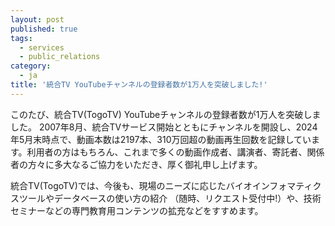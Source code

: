 ```yaml
---
layout: post
published: true
tags:
  - services
  - public_relations
category:
  - ja
title: '統合TV YouTubeチャンネルの登録者数が1万人を突破しました!'
---
```

このたび、統合TV(TogoTV) YouTubeチャンネルの登録者数が1万人を突破しました。
2007年8月、統合TVサービス開始とともにチャンネルを開設し、2024年5月末時点で、動画本数は2197本、310万回超の動画再生回数を記録しています。利用者の方はもちろん、これまで多くの動画作成者、講演者、寄託者、関係者の方々に多大なるご協力をいただき、厚く御礼申し上げます。

統合TV(TogoTV)では、今後も、現場のニーズに応じたバイオインフォマティクスツールやデータベースの使い方の紹介 （随時、リクエスト受付中!）や、技術セミナーなどの専門教育用コンテンツの拡充などをすすめます。
